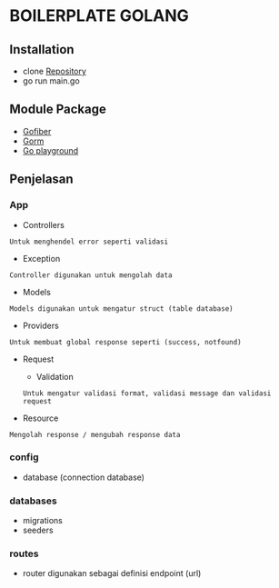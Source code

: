 # BOILERPLATE GOLANG

## Installation

- clone [Repository](https://github.com/iqbaloke/template_go.git)
- go run main.go

## Module Package
- [Gofiber](https://gofiber.io/)
- [Gorm](https://gorm.io/)
- [Go playground](https://github.com/go-playground/validator)

## Penjelasan
### App
- Controllers
```
Untuk menghendel error seperti validasi
```
- Exception
```
Controller digunakan untuk mengolah data
```
- Models
```
Models digunakan untuk mengatur struct (table database)
```
- Providers
```
Untuk membuat global response seperti (success, notfound)
```
- Request

    - Validation
    ```
    Untuk mengatur validasi format, validasi message dan validasi request
    ```
- Resource
```
Mengolah response / mengubah response data
```

### config
- database (connection database)

### databases
- migrations
- seeders

### routes
- router digunakan sebagai definisi endpoint (url)